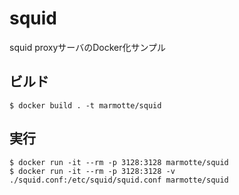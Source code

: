 squid
====
squid proxyサーバのDocker化サンプル

## ビルド
```
$ docker build . -t marmotte/squid
```

## 実行
```
$ docker run -it --rm -p 3128:3128 marmotte/squid
$ docker run -it --rm -p 3128:3128 -v ./squid.conf:/etc/squid/squid.conf marmotte/squid
```

